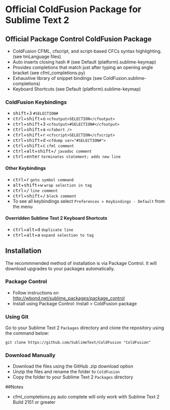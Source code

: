 # Official ColdFusion Package for Sublime Text 2
## Official Package Control ColdFusion Package

* ColdFusion CFML, cfscript, and script-based CFCs syntax highlighting. (see tmLanguage files)
* Auto inserts closing hash # (see Default (platform).sublime-keymap)
* Provides completions that match just after typing an opening angle bracket (see cfml_completions.py)
* Exhaustive library of snippet bindings (see ColdFusion.sublime-completions)
* Keyboard Shortcuts (see Default (platform).sublime-keymap)

### ColdFusion Keybindings

* <kbd>shift</kbd>+<kbd>3</kbd> `#SELECTION#`
* <kbd>ctrl</kbd>+<kbd>shift</kbd>+<kbd>o</kbd> `<cfoutput>SELECTION</cfoutput>`
* <kbd>ctrl</kbd>+<kbd>shift</kbd>+<kbd>3</kbd> `<cfoutput>#SELECTION#</cfoutput>`
* <kbd>ctrl</kbd>+<kbd>shift</kbd>+<kbd>a</kbd> `<cfabort />`
* <kbd>ctrl</kbd>+<kbd>shift</kbd>+<kbd>r</kbd> `<cfscript>SELECTION</cfscript>`
* <kbd>ctrl</kbd>+<kbd>shift</kbd>+<kbd>d</kbd> `<cfdump var="#SELECTION#">`
* <kbd>ctrl</kbd>+<kbd>shift</kbd>+<kbd>c</kbd> `cfml comment`
* <kbd>ctrl</kbd>+<kbd>alt</kbd>+<kbd>shift</kbd>+<kbd>/</kbd> `javadoc comment`
* <kbd>ctrl</kbd>+<kbd>enter</kbd> `terminates statement; adds new line`

#### Other Keybindings

* <kbd>ctrl</kbd>+<kbd>r</kbd> `goto symbol command`
* <kbd>alt</kbd>+<kbd>shift</kbd>+<kbd>w</kbd> `wrap selection in tag`
* <kbd>ctrl</kbd>+<kbd>/</kbd> `line comment`
* <kbd>ctrl</kbd>+<kbd>shift</kbd>+<kbd>/</kbd> `block comment`
* To see all keybindings select `Preferences > Keybindings - Default` from the menu

#### Overridden Sublime Text 2 Keyboard Shortcuts

* <kbd>ctrl</kbd>+<kbd>alt</kbd>+<kbd>d</kbd> `duplicate line`
* <kbd>ctrl</kbd>+<kbd>alt</kbd>+<kbd>a</kbd> `expand selection to tag`

## Installation

The recommmended method of installation is via Package Control. It will download upgrades to your packages automatically.

### Package Control

* Follow instructions on http://wbond.net/sublime_packages/package_control
* Install using Package Control: Install > ColdFusion package

### Using Git

Go to your Sublime Text 2 `Packages` directory and clone the repository using the command below:

    git clone https://github.com/SublimeText/ColdFusion "ColdFusion"

### Download Manually

* Download the files using the GitHub .zip download option
* Unzip the files and rename the folder to `ColdFusion`
* Copy the folder to your Sublime Text 2 `Packages` directory

##Notes
* cfml_completions.py auto complete will only work with Sublime Text 2 Build 2151 or greater

